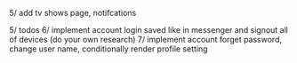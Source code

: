 5/ add tv shows page, notifcations

<!-- Optional -->

5/ todos
6/ implement account login saved like in messenger and signout all of devices (do your own research)
7/ implement account forget password, change user name, conditionally render profile setting
